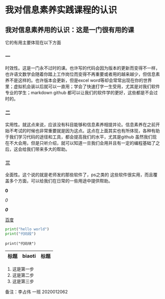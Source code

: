 # 我对信息素养实践课程的认识



## 我对信息素养用的认识：这是一门很有用的课

它的有用主要体现在以下方面

### 一

  时效性。这是一门永不过时的课。也许写的代码会因为版本的更新而变得不一样，也许语文数学会随着你踏上工作岗位而变得不再重要或者用的越来越少，但信息素养不是这样的。也许版本会更新，但是excel word等却会常常出现在你的世界里；虚拟机会装以后就可以一直用；学会了快速打字一生受用，尤其是对我们软件专业的学生；markdown github 都可以让我们的软件学的更好，这些都是不会过时的。

### 二

  实用性。就这点来说，应该没有科目能够和信息素养相提并论。信息素养在之前开始不考试的时候也非常重要就是因为这点。这点在上面其实也有所体现，各种有助于我们学习代码的途径和工具，都会提高我们的水平，尤其是github 虽然我们现在不大会用，但是只听介绍，就可以知道一旦我们会用并且有一定的编程基础了之后，这会给我们带来多大的帮助。

### 三

  全面性。这个说的就是老师发的那些软件了，ps之类的  这些软件很实用，而且覆盖多个方面，可以给我们在日常的一些用途中提供帮助。

**0**

*0*

***0***

[百度](https://www.baidu.com)

```python
print("hello world")
print("代码段")
```



`print("代码块")`

标题|biaoti|标题
-|-|-












1. 这是第一步
2. 这是第二步
3. 这是第三步

备注：李占伟 一班  2020012062
